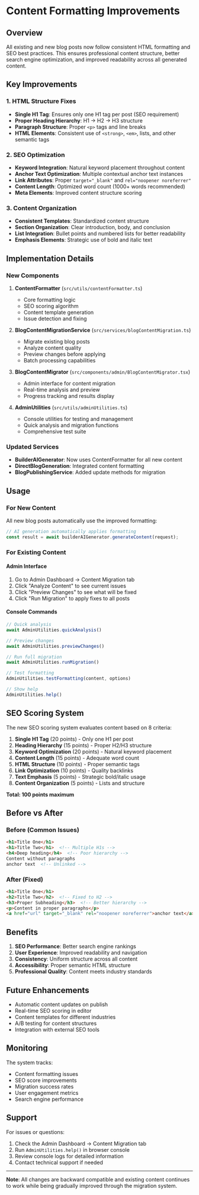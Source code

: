 # Content Formatting Improvements

## Overview

All existing and new blog posts now follow consistent HTML formatting and SEO best practices. This ensures professional content structure, better search engine optimization, and improved readability across all generated content.

## Key Improvements

### 1. HTML Structure Fixes

- **Single H1 Tag**: Ensures only one H1 tag per post (SEO requirement)
- **Proper Heading Hierarchy**: H1 → H2 → H3 structure
- **Paragraph Structure**: Proper `<p>` tags and line breaks
- **HTML Elements**: Consistent use of `<strong>`, `<em>`, lists, and other semantic tags

### 2. SEO Optimization

- **Keyword Integration**: Natural keyword placement throughout content
- **Anchor Text Optimization**: Multiple contextual anchor text instances
- **Link Attributes**: Proper `target="_blank"` and `rel="noopener noreferrer"`
- **Content Length**: Optimized word count (1000+ words recommended)
- **Meta Elements**: Improved content structure scoring

### 3. Content Organization

- **Consistent Templates**: Standardized content structure
- **Section Organization**: Clear introduction, body, and conclusion
- **List Integration**: Bullet points and numbered lists for better readability
- **Emphasis Elements**: Strategic use of bold and italic text

## Implementation Details

### New Components

1. **ContentFormatter** (`src/utils/contentFormatter.ts`)
   - Core formatting logic
   - SEO scoring algorithm
   - Content template generation
   - Issue detection and fixing

2. **BlogContentMigrationService** (`src/services/blogContentMigration.ts`)
   - Migrate existing blog posts
   - Analyze content quality
   - Preview changes before applying
   - Batch processing capabilities

3. **BlogContentMigrator** (`src/components/admin/BlogContentMigrator.tsx`)
   - Admin interface for content migration
   - Real-time analysis and preview
   - Progress tracking and results display

4. **AdminUtilities** (`src/utils/adminUtilities.ts`)
   - Console utilities for testing and management
   - Quick analysis and migration functions
   - Comprehensive test suite

### Updated Services

- **BuilderAIGenerator**: Now uses ContentFormatter for all new content
- **DirectBlogGeneration**: Integrated content formatting
- **BlogPublishingService**: Added update methods for migration

## Usage

### For New Content

All new blog posts automatically use the improved formatting:

```typescript
// AI generation automatically applies formatting
const result = await builderAIGenerator.generateContent(request);
```

### For Existing Content

#### Admin Interface
1. Go to Admin Dashboard → Content Migration tab
2. Click "Analyze Content" to see current issues
3. Click "Preview Changes" to see what will be fixed
4. Click "Run Migration" to apply fixes to all posts

#### Console Commands
```javascript
// Quick analysis
await AdminUtilities.quickAnalysis()

// Preview changes
await AdminUtilities.previewChanges()

// Run full migration
await AdminUtilities.runMigration()

// Test formatting
AdminUtilities.testFormatting(content, options)

// Show help
AdminUtilities.help()
```

## SEO Scoring System

The new SEO scoring system evaluates content based on 8 criteria:

1. **Single H1 Tag** (20 points) - Only one H1 per post
2. **Heading Hierarchy** (15 points) - Proper H2/H3 structure
3. **Keyword Optimization** (20 points) - Natural keyword placement
4. **Content Length** (15 points) - Adequate word count
5. **HTML Structure** (10 points) - Proper semantic tags
6. **Link Optimization** (10 points) - Quality backlinks
7. **Text Emphasis** (5 points) - Strategic bold/italic usage
8. **Content Organization** (5 points) - Lists and structure

**Total: 100 points maximum**

## Before vs After

### Before (Common Issues)
```html
<h1>Title One</h1>
<h1>Title Two</h1>  <!-- Multiple H1s -->
<h4>Deep heading</h4>  <!-- Poor hierarchy -->
Content without paragraphs
anchor text  <!-- Unlinked -->
```

### After (Fixed)
```html
<h1>Title One</h1>
<h2>Title Two</h2>  <!-- Fixed to H2 -->
<h3>Proper Subheading</h3>  <!-- Better hierarchy -->
<p>Content in proper paragraphs</p>
<a href="url" target="_blank" rel="noopener noreferrer">anchor text</a>
```

## Benefits

1. **SEO Performance**: Better search engine rankings
2. **User Experience**: Improved readability and navigation
3. **Consistency**: Uniform structure across all content
4. **Accessibility**: Proper semantic HTML structure
5. **Professional Quality**: Content meets industry standards

## Future Enhancements

- Automatic content updates on publish
- Real-time SEO scoring in editor
- Content templates for different industries
- A/B testing for content structures
- Integration with external SEO tools

## Monitoring

The system tracks:
- Content formatting issues
- SEO score improvements
- Migration success rates
- User engagement metrics
- Search engine performance

## Support

For issues or questions:
1. Check the Admin Dashboard → Content Migration tab
2. Run `AdminUtilities.help()` in browser console
3. Review console logs for detailed information
4. Contact technical support if needed

---

**Note**: All changes are backward compatible and existing content continues to work while being gradually improved through the migration system.
